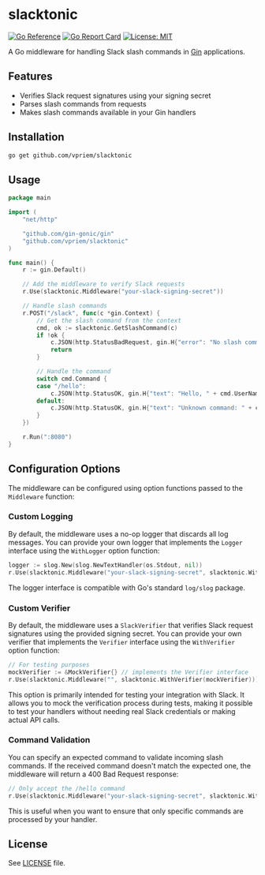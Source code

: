 # slacktonic

[![Go Reference](https://pkg.go.dev/badge/github.com/vpriem/slacktonic.svg)](https://pkg.go.dev/github.com/vpriem/slacktonic)
[![Go Report Card](https://goreportcard.com/badge/github.com/vpriem/slacktonic)](https://goreportcard.com/report/github.com/vpriem/slacktonic)
[![License: MIT](https://img.shields.io/badge/License-MIT-yellow.svg)](https://opensource.org/licenses/MIT)

A Go middleware for handling Slack slash commands in [Gin](https://github.com/gin-gonic/gin) applications.

## Features

- Verifies Slack request signatures using your signing secret
- Parses slash commands from requests
- Makes slash commands available in your Gin handlers

## Installation

```bash
go get github.com/vpriem/slacktonic
```

## Usage

```go
package main

import (
	"net/http"

	"github.com/gin-gonic/gin"
	"github.com/vpriem/slacktonic"
)

func main() {
	r := gin.Default()

	// Add the middleware to verify Slack requests
	r.Use(slacktonic.Middleware("your-slack-signing-secret"))

	// Handle slash commands
	r.POST("/slack", func(c *gin.Context) {
		// Get the slash command from the context
		cmd, ok := slacktonic.GetSlashCommand(c)
		if !ok {
			c.JSON(http.StatusBadRequest, gin.H{"error": "No slash command found"})
			return
		}

		// Handle the command
		switch cmd.Command {
		case "/hello":
			c.JSON(http.StatusOK, gin.H{"text": "Hello, " + cmd.UserName + "!"})
		default:
			c.JSON(http.StatusOK, gin.H{"text": "Unknown command: " + cmd.Command})
		}
	})

	r.Run(":8080")
}
```

## Configuration Options

The middleware can be configured using option functions passed to the `Middleware` function:

### Custom Logging

By default, the middleware uses a no-op logger that discards all log messages. You can provide your own logger that implements the `Logger` interface using the `WithLogger` option function:

```go
logger := slog.New(slog.NewTextHandler(os.Stdout, nil))
r.Use(slacktonic.Middleware("your-slack-signing-secret", slacktonic.WithLogger(logger)))
```

The logger interface is compatible with Go's standard `log/slog` package.

### Custom Verifier

By default, the middleware uses a `SlackVerifier` that verifies Slack request signatures using the provided signing secret. You can provide your own verifier that implements the `Verifier` interface using the `WithVerifier` option function:

```go
// For testing purposes
mockVerifier := &MockVerifier{} // implements the Verifier interface
r.Use(slacktonic.Middleware("", slacktonic.WithVerifier(mockVerifier)))
```

This option is primarily intended for testing your integration with Slack. It allows you to mock the verification process during tests, making it possible to test your handlers without needing real Slack credentials or making actual API calls.

### Command Validation

You can specify an expected command to validate incoming slash commands. If the received command doesn't match the expected one, the middleware will return a 400 Bad Request response:

```go
// Only accept the /hello command
r.Use(slacktonic.Middleware("your-slack-signing-secret", slacktonic.WithCommand("/hello")))
```

This is useful when you want to ensure that only specific commands are processed by your handler.

## License

See [LICENSE](LICENSE) file.
